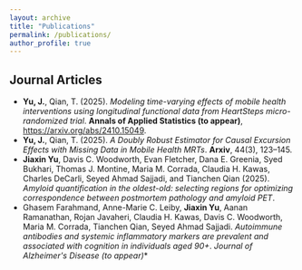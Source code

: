 ```yaml
---
layout: archive
title: "Publications"
permalink: /publications/
author_profile: true
---
```


## Journal Articles

-  **Yu, J.**, Qian, T. (2025). _Modeling time-varying effects of mobile health interventions using longitudinal functional data from HeartSteps micro-randomized trial_. **Annals of Applied Statistics (to appear)**, https://arxiv.org/abs/2410.15049.
- **Yu, J.**, Qian, T. (2025). _A Doubly Robust Estimator for Causal Excursion Effects with Missing Data in Mobile Health MRTs_. **Arxiv**, 44(3), 123–145.  
- **Jiaxin Yu**, Davis C. Woodworth, Evan Fletcher, Dana E. Greenia, Syed Bukhari, Thomas J. Montine, Maria M. Corrada, Claudia H. Kawas, Charles DeCarli, Seyed Ahmad Sajjadi, and Tianchen Qian (2025). _Amyloid quantification in the oldest-old: selecting regions for optimizing correspondence between postmortem pathology and amyloid PET_. 
-  Ghasem Farahmand, Anne-Marie C. Leiby, **Jiaxin Yu**, Aanan Ramanathan, Rojan Javaheri, Claudia H. Kawas, Davis C. Woodworth, Maria M. Corrada, Tianchen Qian, Seyed Ahmad Sajjadi. _Autoimmune antibodies and systemic inflammatory markers are prevalent and associated with cognition in individuals aged 90+_. **Journal of Alzheimer's Disease* (to appear)**



